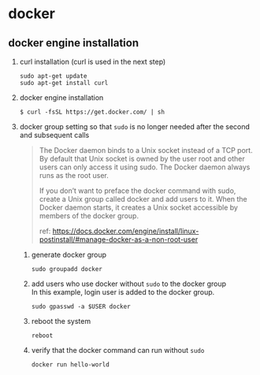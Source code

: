 # docker

## docker engine installation
1. curl installation (curl is used in the next step)
   ```
   sudo apt-get update
   sudo apt-get install curl
   ```
2. docker engine installation
   ```
   $ curl -fsSL https://get.docker.com/ | sh
   ```
3. docker group setting so that `sudo` is no longer needed after the second and subsequent calls
   > The Docker daemon binds to a Unix socket instead of a TCP port. By default that Unix socket is owned by the user root and other users can only access it using sudo. The Docker daemon always runs as the root user.
   > 
   > If you don’t want to preface the docker command with sudo, create a Unix group called docker and add users to it. When the Docker daemon starts, it creates a Unix socket accessible by members of the docker group.
   >
   > ref: https://docs.docker.com/engine/install/linux-postinstall/#manage-docker-as-a-non-root-user
   1. generate docker group
      ```
      sudo groupadd docker
      ```
   2. add users who use docker without `sudo` to the docker group  
      In this example, login user is added to the docker group.
      ```
      sudo gpasswd -a $USER docker
      ```
   3. reboot the system
      ```
      reboot
      ```
   4. verify that the docker command can run without `sudo`
      ```
      docker run hello-world
      ```
